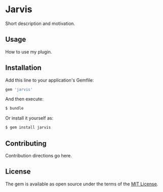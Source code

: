 # Jarvis
Short description and motivation.

## Usage
How to use my plugin.

## Installation
Add this line to your application's Gemfile:

```ruby
gem 'jarvis'
```

And then execute:
```bash
$ bundle
```

Or install it yourself as:
```bash
$ gem install jarvis
```

## Contributing
Contribution directions go here.

## License
The gem is available as open source under the terms of the [MIT License](http://opensource.org/licenses/MIT).
